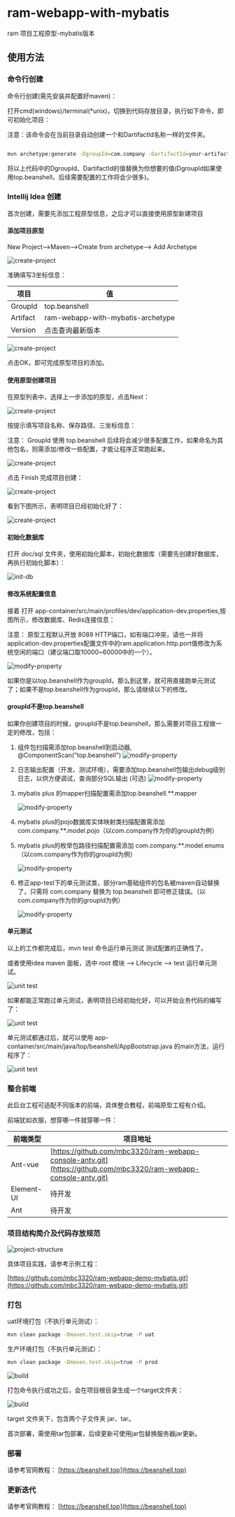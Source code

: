# ram-webapp-with-mybatis
ram 项目工程原型-mybatis版本

## 使用方法


### 命令行创建

命令行创建(需先安装并配置好maven)：

打开cmd(windows)/terminal(*unix)，切换到代码存放目录，执行如下命令，即可初始化项目：

注意：该命令会在当前目录自动创建一个和DartifactId名称一样的文件夹。

```bash

mvn archetype:generate -DgroupId=com.company -DartifactId=your-artifact-id -Dversion=1.0.0-SNAPSHOT -Dpackage=top.beanshell -DarchetypeGroupId=top.beanshell -DarchetypeArtifactId=ram-webapp-with-mybatis-archetype -DarchetypeVersion=1.0.0
```

将以上代码中的DgroupId、DartifactId的值替换为你想要的值(DgroupId如果使用top.beanshell，后续需要配置的工作将会少很多)。

### Intellij Idea 创建

首次创建，需要先添加工程原型信息，之后才可以直接使用原型新建项目

#### 添加项目原型

New Project-->Maven-->Create from archetype--> Add Archetype

![create-project](./doc/img/01-create-project.png)

准确填写3坐标信息：

| 项目 | 值 |
|  ----  | ----  |
| GroupId | top.beanshell |
| Artifact | ram-webapp-with-mybatis-archetype |
| Version | 点击查询最新版本 |

![create-project](./doc/img/02-create-project.png)

点击OK，即可完成原型项目的添加。


#### 使用原型创建项目

在原型列表中，选择上一步添加的原型，点击Next：

![create-project](./doc/img/03-create-project.png)

按提示填写项目名称、保存路径、三坐标信息：

注意： GroupId 使用 top.beanshell 后续将会减少很多配置工作，如果命名为其他包名，则需添加/修改一些配置，才能让程序正常跑起来。

![create-project](./doc/img/04-create-project.png)

点击 Finish 完成项目创建：

![create-project](./doc/img/05-create-project.png)

看到下图所示，表明项目已经初始化好了：

![create-project](./doc/img/06-create-project.png)

#### 初始化数据库

打开 doc/sql 文件夹，使用初始化脚本，初始化数据库（需要先创建好数据库，再执行初始化脚本）：

![init-db](./doc/img/07-init-db.png)


#### 修改系统配置信息

接着 打开 app-container/src/main/profiles/dev/application-dev.properties,按图所示，修改数据库、Redis连接信息：

注意： 原型工程默认开放 8089 HTTP端口，如有端口冲突，请也一并将application-dev.properties配置文件中的ram.application.http.port值修改为系统空闲的端口（建议端口取10000~60000中的一个）。

![modify-property](./doc/img/08-modify-properties.png)


如果你是以top.beanshell作为groupId，那么到这里，就可用直接跑单元测试了；如果不是top.beanshell作为groupId，那么请继续以下的修改。

#### groupId不是top.beanshell

如果你创建项目的时候，groupId不是top.beanshell，那么需要对项目工程做一定的修改，包括：
1. 组件包扫描需添加top.beanshell到启动器, @ComponentScan("top.beanshell")
   ![modify-property](./doc/img/09-modify-properties.png)
2. 日志输出配置（开发、测试环境），需要添加top.beanshell包输出debug级别日志，以供方便调试，查询部分SQL输出 (可选)
   ![modify-property](./doc/img/10-modify-properties.png)
3. mybatis plus 的mapper扫描配置需添加top.beanshell.**.mapper
   
   ![modify-property](./doc/img/11-modify-properties.png)
4. mybatis plus的pojo数据库实体映射类扫描配置需添加 com.company.**.model.pojo（以com.company作为你的groupId为例）
5. mybatis plus的枚举包路径扫描配置需添加 com.company.**.model.enums（以com.company作为你的groupId为例）
   
   ![modify-property](./doc/img/12-modify-properties.png)
6. 修正app-test下的单元测试类，部分ram基础组件的包名被maven自动替换了，只需将 com.company 替换为 top.beanshell 即可修正错误。（以com.company作为你的groupId为例）
   
   ![modify-property](./doc/img/13-modify-properties.png)

#### 单元测试

以上的工作都完成后，mvn test 命令运行单元测试 测试配置的正确性了。

或者使用idea maven 面板，选中 root 模块 --> Lifecycle --> test 运行单元测试。

![unit test](./doc/img/14-maven-test.png)

如果都能正常跑过单元测试，表明项目已经初始化好，可以开始业务代码的编写了：

![unit test](./doc/img/15-maven-test.png)

单元测试都通过后，就可以使用 app-container/src/main/java/top/beanshell/AppBootstrap.java 的main方法，运行程序了：

![unit test](./doc/img/16-start-app.png)

### 整合前端

此后台工程可适配不同版本的前端，具体整合教程，前端原型工程有介绍。

前端犹如衣服，想穿哪一件就穿哪一件：

| 前端类型 | 项目地址 |
|  ----  | ----  |
| Ant-vue | [https://github.com/mbc3320/ram-webapp-console-antv.git](https://github.com/mbc3320/ram-webapp-console-antv.git) |
| Element-UI | 待开发 |
| Ant | 待开发 |


### 项目结构简介及代码存放规范

![project-structure](./doc/img/17-ram-project-structure.jpg)

具体项目实践，请参考示例工程：

[https://github.com/mbc3320/ram-webapp-demo-mybatis.git](https://github.com/mbc3320/ram-webapp-demo-mybatis.git)


### 打包


uat环境打包（不执行单元测试）：

```bash
mvn clean package -Dmaven.test.skip=true -P uat
```

生产环境打包（不执行单元测试）：

```bash
mvn clean package -Dmaven.test.skip=true -P prod 
```

![build](./doc/img/18.build.png)

打包命令执行成功之后，会在项目根目录生成一个target文件夹：

![build](./doc/img/19.build.png)

target 文件夹下，包含两个子文件夹 jar、tar。

首次部署，需使用tar包部署，后续更新可使用jar包替换服务器jar更新。

### 部署

请参考官网教程： [https://beanshell.top](https://beanshell.top)

### 更新迭代

请参考官网教程： [https://beanshell.top](https://beanshell.top)